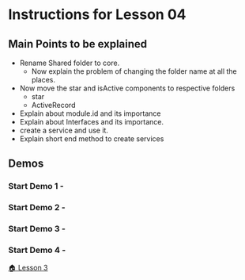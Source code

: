 # Instructions for Lesson 04

## Main Points to be explained
* Rename Shared folder to core.
  * Now explain the problem of changing the folder name at all the places. 
* Now move the star and isActive components to respective folders
  * star
  * ActiveRecord
* Explain about module.id and its importance
* Explain about Interfaces and its importance. 
* create a service and use it. 
* Explain short end method to create services

## Demos

### **Start Demo 1** -


### **Start Demo 2** -


### **Start Demo 3** -

### **Start Demo 4** -


 [ :house: Lesson 3](https://github.com/costaivo/AngularJs2-AdManager/tree/Dev/02_AdManager/03_Lesson/Start) 